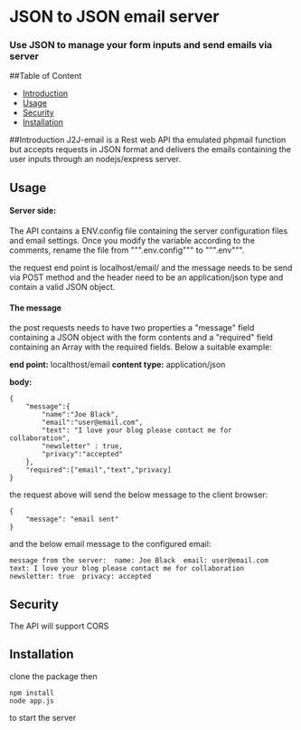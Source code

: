 # JSON to JSON email server
### Use JSON to manage your form inputs and send emails via server

##Table of Content

* [Introduction](#Introduction)
* [Usage](#Usage)
* [Security](#Security)
* [Installation](#Installation)

##Introduction
J2J-email is a Rest web API tha emulated phpmail function but accepts requests in JSON format and delivers the emails containing the user inputs through an nodejs/express server.

## Usage

#### Server side:
The API contains a ENV.config file containing the server configuration files and email settings. Once you modify the variable according to the comments, rename the file from """.env.config""" to """.env""".

the request end point is localhost/email/ and the message needs to be send via POST method and the header need to be an application/json type and contain a valid JSON object.

#### The message
the post requests needs to have two properties a "message" field containing a JSON object with the form contents and a "required" field containing an Array with the required fields. Below a suitable example:

**end point:**  localthost/email 
**content type:** application/json 

**body:**
```
{
    "message":{
        "name":"Joe Black",
        "email":"user@email.com",
        "text": "I love your blog please contact me for collaboration",
        "newsletter" : true,
        "privacy":"accepted"
    },
    "required":["email","text","privacy]
}
```

the request above will send the below message to the client browser:
```
{
    "message": "email sent"
}
```
and the below email message to the configured email:
```
message from the server:  name: Joe Black  email: user@email.com  text: I love your blog please contact me for collaboration  newsletter: true  privacy: accepted 
```
## Security
The API will support CORS


## Installation

clone the package then 
```
npm install
node app.js
```
to start the server
